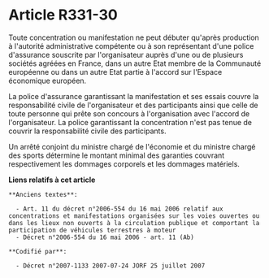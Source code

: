 # Article R331-30

Toute concentration ou manifestation ne peut débuter qu'après production à l'autorité administrative compétente ou à son
représentant d'une police d'assurance souscrite par l'organisateur auprès d'une ou de plusieurs sociétés agréées en France,
dans un autre Etat membre de la Communauté européenne ou dans un autre Etat partie à l'accord sur l'Espace économique
européen.

La police d'assurance garantissant la manifestation et ses essais couvre la responsabilité civile de l'organisateur et des
participants ainsi que celle de toute personne qui prête son concours à l'organisation avec l'accord de l'organisateur. La
police garantissant la concentration n'est pas tenue de couvrir la responsabilité civile des participants.

Un arrêté conjoint du ministre chargé de l'économie et du ministre chargé des sports détermine le montant minimal des
garanties couvrant respectivement les dommages corporels et les dommages matériels.

**Liens relatifs à cet article**

	**Anciens textes**:

	  - Art. 11 du décret n°2006-554 du 16 mai 2006 relatif aux concentrations et manifestations organisées sur les voies ouvertes ou dans les lieux non ouverts à la circulation publique et comportant la participation de véhicules terrestres à moteur
	  - Décret n°2006-554 du 16 mai 2006 - art. 11 (Ab)

	**Codifié par**:

	  - Décret n°2007-1133 2007-07-24 JORF 25 juillet 2007
